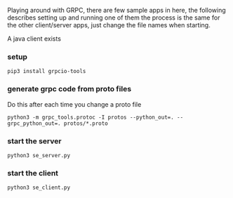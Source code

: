 Playing around with GRPC, there are few sample apps in here, the following describes setting up and running one of them
the process is the same for the other client/server apps, just change the file names when starting.

A java client exists

### setup
`pip3 install grpcio-tools`

### generate grpc code from proto files 
Do this after each time you change a proto file

`python3 -m grpc_tools.protoc -I protos --python_out=. --grpc_python_out=. protos/*.proto`

### start the server
`python3 se_server.py`

### start the client
`python3 se_client.py`